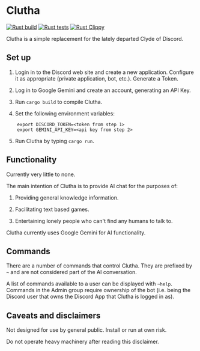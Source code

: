 Clutha
===

[![Rust build](https://github.com/ejrh/clutha/actions/workflows/rust-build.yml/badge.svg)](https://github.com/ejrh/clutha/actions/workflows/rust-build.yml)
[![Rust tests](https://github.com/ejrh/clutha/actions/workflows/rust-tests.yml/badge.svg)](https://github.com/ejrh/clutha/actions/workflows/rust-tests.yml)
[![Rust Clippy](https://github.com/ejrh/clutha/actions/workflows/rust-clippy.yml/badge.svg)](https://github.com/ejrh/clutha/actions/workflows/rust-clippy.yml)


Clutha is a simple replacement for the lately departed Clyde of Discord.

Set up
---

  1. Login in to the Discord web site and create a new application.  Configure it as appropriate (private application, bot, etc.).  Generate a Token.

  2. Log in to Google Gemini and create an account, generating an API Key.

  3. Run `cargo build` to compile Clutha.

  4. Set the following environment variables:

```
    export DISCORD_TOKEN=<token from step 1>
    export GEMINI_API_KEY=<api key from step 2>
```

  5. Run Clutha by typing `cargo run`.

Functionality
---

Currently very little to none.

The main intention of Clutha is to provide AI chat for the purposes of:

1. Providing general knowledge information.

2. Facilitating text based games.

3. Entertaining lonely people who can't find any humans to talk to.

Clutha currently uses Google Gemini for AI functionality.

Commands
--- 

There are a number of commands that control Clutha.  They are prefixed by `~` and are not
considered part of the AI conversation.

A list of commands available to a user can be displayed with `~help`.  Commands in the Admin
group require ownership of the bot (i.e. being the Discord user that owns the Discord App that
Clutha is logged in as).

Caveats and disclaimers
---

Not designed for use by general public.
Install or run at own risk.

Do not operate heavy machinery after reading this disclaimer.
